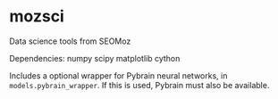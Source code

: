 mozsci
======

Data science tools from SEOMoz

Dependencies:
    numpy
    scipy
    matplotlib
    cython

Includes a optional wrapper for Pybrain neural networks, in `models.pybrain_wrapper`.
If this is used, Pybrain must also be available.

